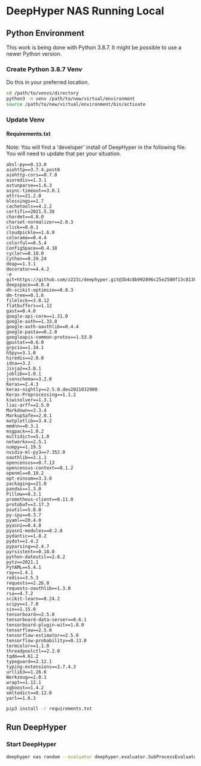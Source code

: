 # DeepHyper NAS Running Local

## Python Environment

This work is being done with Python 3.8.7.  It might be possible to use a newer Python version.

### Create Python 3.8.7 Venv

Do this in your preferred location.

```bash
cd /path/to/venvs/directory
python3 -m venv /path/to/new/virtual/environment
source /path/to/new/virtual/environment/bin/activate
```

### Update Venv

#### Requirements.txt

Note:  You will find a 'developer' install of DeepHyper in the following file.  You will need to update that per your situation.

```text
absl-py==0.13.0
aiohttp==3.7.4.post0
aiohttp-cors==0.7.0
aioredis==1.3.1
astunparse==1.6.3
async-timeout==3.0.1
attrs==21.2.0
blessings==1.7
cachetools==4.2.2
certifi==2021.5.30
chardet==4.0.0
charset-normalizer==2.0.3
click==8.0.1
cloudpickle==1.6.0
colorama==0.4.4
colorful==0.5.4
ConfigSpace==0.4.18
cycler==0.10.0
Cython==0.29.24
deap==1.3.1
decorator==4.4.2
-e git+https://github.com/z223i/deephyper.git@3b4c8b992896c25e2500f13c8138d84aead1a34c#egg=deephyper
deepspace==0.0.4
dh-scikit-optimize==0.8.3
dm-tree==0.1.6
filelock==3.0.12
flatbuffers==1.12
gast==0.4.0
google-api-core==1.31.0
google-auth==1.33.0
google-auth-oauthlib==0.4.4
google-pasta==0.2.0
googleapis-common-protos==1.53.0
gpustat==0.6.0
grpcio==1.34.1
h5py==3.1.0
hiredis==2.0.0
idna==3.2
Jinja2==3.0.1
joblib==1.0.1
jsonschema==3.2.0
Keras==2.4.3
keras-nightly==2.5.0.dev2021032900
Keras-Preprocessing==1.1.2
kiwisolver==1.3.1
liac-arff==2.5.0
Markdown==3.3.4
MarkupSafe==2.0.1
matplotlib==3.4.2
mmdnn==0.3.1
msgpack==1.0.2
multidict==5.1.0
networkx==2.5.1
numpy==1.19.5
nvidia-ml-py3==7.352.0
oauthlib==3.1.1
opencensus==0.7.13
opencensus-context==0.1.2
openml==0.10.2
opt-einsum==3.3.0
packaging==21.0
pandas==1.3.0
Pillow==8.3.1
prometheus-client==0.11.0
protobuf==3.17.3
psutil==5.8.0
py-spy==0.3.7
pyaml==20.4.0
pyasn1==0.4.8
pyasn1-modules==0.2.8
pydantic==1.8.2
pydot==1.4.2
pyparsing==2.4.7
pyrsistent==0.18.0
python-dateutil==2.8.2
pytz==2021.1
PyYAML==5.4.1
ray==1.4.1
redis==3.5.3
requests==2.26.0
requests-oauthlib==1.3.0
rsa==4.7.2
scikit-learn==0.24.2
scipy==1.7.0
six==1.15.0
tensorboard==2.5.0
tensorboard-data-server==0.6.1
tensorboard-plugin-wit==1.8.0
tensorflow==2.5.0
tensorflow-estimator==2.5.0
tensorflow-probability==0.13.0
termcolor==1.1.0
threadpoolctl==2.2.0
tqdm==4.61.2
typeguard==2.12.1
typing-extensions==3.7.4.3
urllib3==1.26.6
Werkzeug==2.0.1
wrapt==1.12.1
xgboost==1.4.2
xmltodict==0.12.0
yarl==1.6.3
```

```bash
pip3 install -r requirements.txt
```

## Run DeepHyper

### Start DeepHyper

```bash
deephyper nas random --evaluator deephyper.evaluator.SubProcessEvaluator --problem nas_problems.nas_problems.model1.problem.Problem --max-evals 10 --num-cpus-per-task 6
```
